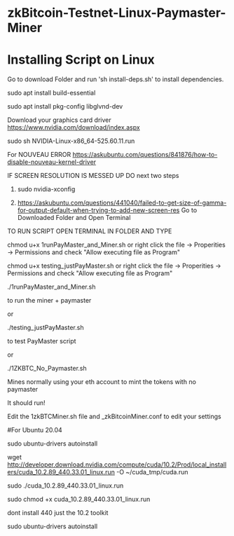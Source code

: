 # zkBitcoin-Testnet-Linux-Paymaster-Miner
# Installing Script on Linux

Go to download Folder and
run 'sh install-deps.sh' to install dependencies.

sudo apt install build-essential

sudo apt install pkg-config libglvnd-dev

Download your graphics card driver
https://www.nvidia.com/download/index.aspx

sudo sh NVIDIA-Linux-x86_64-525.60.11.run

For NOUVEAU ERROR
https://askubuntu.com/questions/841876/how-to-disable-nouveau-kernel-driver


IF SCREEN RESOLUTION IS MESSED UP DO next two steps
1) sudo nvidia-xconfig

2) https://askubuntu.com/questions/441040/failed-to-get-size-of-gamma-for-output-default-when-trying-to-add-new-screen-res
Go to Downloaded Folder and Open Terminal


TO RUN SCRIPT OPEN TERMINAL IN FOLDER AND TYPE

chmod u+x 1runPayMaster_and_Miner.sh  or right click the file -> Properities -> Permissions and check "Allow executing file as Program"



chmod u+x testing_justPayMaster.sh or right click the file -> Properities -> Permissions and check "Allow executing file as Program"

./1runPayMaster_and_Miner.sh

to run the miner + paymaster

or

./testing_justPayMaster.sh


to test PayMaster script

or

./1ZKBTC_No_Paymaster.sh

Mines normally using your eth account to mint the tokens with no paymaster

It should run!

Edit the 1zkBTCMiner.sh file and _zkBitcoinMiner.conf to edit your settings



#For Ubuntu 20.04

sudo ubuntu-drivers autoinstall

wget http://developer.download.nvidia.com/compute/cuda/10.2/Prod/local_installers/cuda_10.2.89_440.33.01_linux.run -O ~/cuda_tmp/cuda.run

sudo ./cuda_10.2.89_440.33.01_linux.run

sudo chmod +x cuda_10.2.89_440.33.01_linux.run

dont install 440 just the 10.2 toolkit

sudo ubuntu-drivers autoinstall
